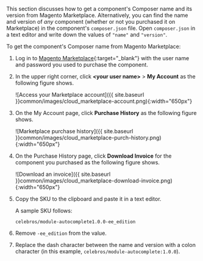 <div markdown="1">

This section discusses how to get a component's Composer name and its version from Magento Marketplace. Alternatively, you can find the name and version of *any* component (whether or not you purchased it on Marketplace) in the component's `composer.json` file. Open `composer.json` in a text editor and write down the values of `"name"` and `"version"`. 

To get the component's Composer name from Magento Marketplace:

1.	Log in to [Magento Marketplace](https://marketplace.magento.com){:target="_blank"} with the user name and password you used to purchase the component.
2.	In the upper right corner, click **&lt;your user name>** > **My Account** as the following figure shows.

	![Access your Marketplace account]({{ site.baseurl }}common/images/cloud_marketplace-account.png){:width="650px"}
3.	On the My Account page, click **Purchase History** as the following figure shows.

	![Marketplace purchase history]({{ site.baseurl }}common/images/cloud_marketplace-purch-history.png){:width="650px"}
4.	On the Purchase History page, click **Download Invoice** for the component you purchased as the following figure shows.

	![Download an invoice]({{ site.baseurl }}common/images/cloud_marketplace-download-invoice.png){:width="650px"}
5.	Copy the SKU to the clipboard and paste it in a text editor.

	A sample SKU follows:

		celebros/module-autocomplete1.0.0-ee_edition
6.	Remove `-ee_edition` from the value.
7.	Replace the dash character between the name and version with a colon character (in this example, `celebros/module-autocomplete:1.0.0`).